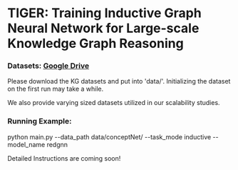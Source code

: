 # TIGER: Training Inductive Graph Neural Network for Large-scale Knowledge Graph Reasoning

### Datasets: [Google Drive](https://drive.google.com/drive/folders/1cjJyrEFmxc7tXFansm_oMC12NijHmpuz?usp=sharing)
Please download the KG datasets and put into 'data/'.
Initializing the dataset on the first run may take a while.

We also provide varying sized datasets utilized in our scalability studies.

### Running Example:
python main.py --data_path data/conceptNet/ --task_mode inductive --model_name redgnn

Detailed Instructions are coming soon!
